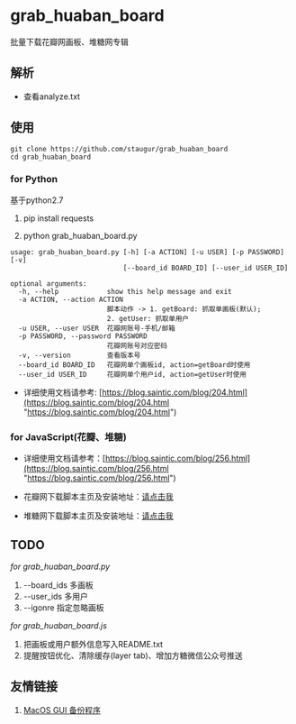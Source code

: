 # grab_huaban_board
批量下载花瓣网画板、堆糖网专辑


## 解析

* 查看analyze.txt


## 使用

```
git clone https://github.com/staugur/grab_huaban_board
cd grab_huaban_board
```

### for Python

基于python2.7

1. pip install requests

2. python grab_huaban_board.py

```
usage: grab_huaban_board.py [-h] [-a ACTION] [-u USER] [-p PASSWORD] [-v]
                            [--board_id BOARD_ID] [--user_id USER_ID]

optional arguments:
  -h, --help            show this help message and exit
  -a ACTION, --action ACTION
                        脚本动作 -> 1. getBoard: 抓取单画板(默认);
                        2. getUser: 抓取单用户
  -u USER, --user USER  花瓣网账号-手机/邮箱
  -p PASSWORD, --password PASSWORD
                        花瓣网账号对应密码
  -v, --version         查看版本号
  --board_id BOARD_ID   花瓣网单个画板id, action=getBoard时使用
  --user_id USER_ID     花瓣网单个用户id, action=getUser时使用
```

* 详细使用文档请参考: [https://blog.saintic.com/blog/204.html](https://blog.saintic.com/blog/204.html "https://blog.saintic.com/blog/204.html")


### for JavaScript(花瓣、堆糖)

* 详细使用文档请参考：[https://blog.saintic.com/blog/256.html](https://blog.saintic.com/blog/256.html "https://blog.saintic.com/blog/256.html")

* 花瓣网下载脚本主页及安装地址：[请点击我](https://greasyfork.org/zh-CN/scripts/368427-%E8%8A%B1%E7%93%A3%E7%BD%91%E4%B8%8B%E8%BD%BD "请点击我")

* 堆糖网下载脚本主页及安装地址：[请点击我](https://greasyfork.org/zh-CN/scripts/369842-%E5%A0%86%E7%B3%96%E7%BD%91%E4%B8%8B%E8%BD%BD "请点击我")


## TODO

*for grab_huaban_board.py*

1. --board_ids 多画板
2. --user_ids 多用户
3. --igonre 指定忽略画板

*for grab_huaban_board.js*

1. 把画板或用户额外信息写入README.txt
2. 提醒按钮优化、清除缓存(layer tab)、增加方糖微信公众号推送

## 友情链接
1. [MacOS GUI 备份程序](https://github.com/ZhuPeng/grab_huaban_board "MacOS GUI 备份程序")
